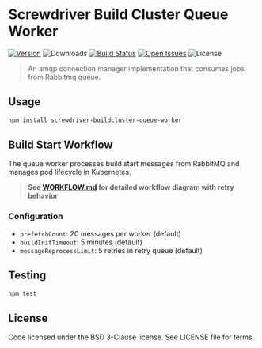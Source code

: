 # Screwdriver Build Cluster Queue Worker
[![Version][npm-image]][npm-url] ![Downloads][downloads-image] [![Build Status][status-image]][status-url] [![Open Issues][issues-image]][issues-url] ![License][license-image]

> An amqp connection manager implementation that consumes jobs from Rabbitmq queue.

## Usage

```bash
npm install screwdriver-buildcluster-queue-worker
```

## Build Start Workflow

The queue worker processes build start messages from RabbitMQ and manages pod lifecycle in Kubernetes.

> **See [WORKFLOW.md](WORKFLOW.md) for detailed workflow diagram with retry behavior**

### Configuration

- `prefetchCount`: 20 messages per worker (default)
- `buildInitTimeout`: 5 minutes (default)
- `messageReprocessLimit`: 5 retries in retry queue (default)

## Testing

```bash
npm test
```

## License

Code licensed under the BSD 3-Clause license. See LICENSE file for terms.

[npm-image]: https://img.shields.io/npm/v/screwdriver-buildcluster-queue-worker.svg
[npm-url]: https://npmjs.org/package/screwdriver-buildcluster-queue-worker
[downloads-image]: https://img.shields.io/npm/dt/screwdriver-buildcluster-queue-worker.svg
[license-image]: https://img.shields.io/npm/l/screwdriver-buildcluster-queue-worker.svg
[issues-image]: https://img.shields.io/github/issues/screwdriver-cd/buildcluster-queue-worker.svg
[issues-url]: https://github.com/screwdriver-cd/buildcluster-queue-worker/issues
[status-image]: https://cd.screwdriver.cd/pipelines/1825/badge
[status-url]: https://cd.screwdriver.cd/pipelines/1825
